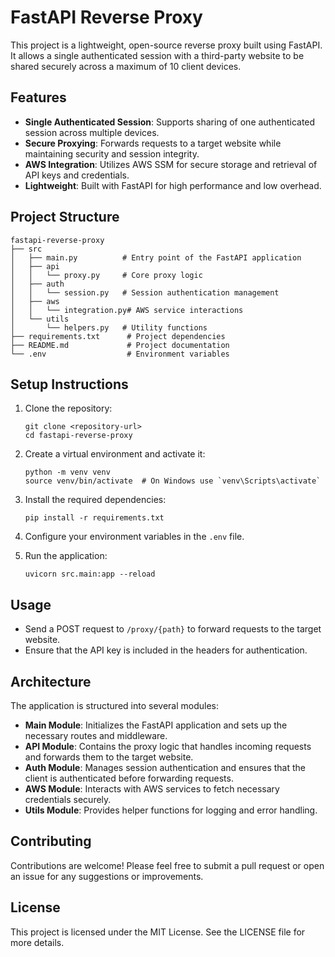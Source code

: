 # FastAPI Reverse Proxy

This project is a lightweight, open-source reverse proxy built using FastAPI. It allows a single authenticated session with a third-party website to be shared securely across a maximum of 10 client devices. 

## Features

- **Single Authenticated Session**: Supports sharing of one authenticated session across multiple devices.
- **Secure Proxying**: Forwards requests to a target website while maintaining security and session integrity.
- **AWS Integration**: Utilizes AWS SSM for secure storage and retrieval of API keys and credentials.
- **Lightweight**: Built with FastAPI for high performance and low overhead.

## Project Structure

```
fastapi-reverse-proxy
├── src
│   ├── main.py          # Entry point of the FastAPI application
│   ├── api
│   │   └── proxy.py     # Core proxy logic
│   ├── auth
│   │   └── session.py   # Session authentication management
│   ├── aws
│   │   └── integration.py# AWS service interactions
│   └── utils
│       └── helpers.py   # Utility functions
├── requirements.txt      # Project dependencies
├── README.md             # Project documentation
└── .env                  # Environment variables
```

## Setup Instructions

1. Clone the repository:
   ```
   git clone <repository-url>
   cd fastapi-reverse-proxy
   ```

2. Create a virtual environment and activate it:
   ```
   python -m venv venv
   source venv/bin/activate  # On Windows use `venv\Scripts\activate`
   ```

3. Install the required dependencies:
   ```
   pip install -r requirements.txt
   ```

4. Configure your environment variables in the `.env` file.

5. Run the application:
   ```
   uvicorn src.main:app --reload
   ```

## Usage

- Send a POST request to `/proxy/{path}` to forward requests to the target website.
- Ensure that the API key is included in the headers for authentication.

## Architecture

The application is structured into several modules:

- **Main Module**: Initializes the FastAPI application and sets up the necessary routes and middleware.
- **API Module**: Contains the proxy logic that handles incoming requests and forwards them to the target website.
- **Auth Module**: Manages session authentication and ensures that the client is authenticated before forwarding requests.
- **AWS Module**: Interacts with AWS services to fetch necessary credentials securely.
- **Utils Module**: Provides helper functions for logging and error handling.

## Contributing

Contributions are welcome! Please feel free to submit a pull request or open an issue for any suggestions or improvements.

## License

This project is licensed under the MIT License. See the LICENSE file for more details.
